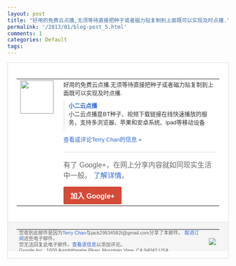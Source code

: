 ```yaml
---
layout: post
title: "好用的免费云点播,无须等待直接把种子或者磁力贴复制到上面既可以实现及时点播."
permalink: '/2013/01/blog-post_5.html'
comments: 1
categories: Default
tags: 
---
```

<!-- X-Notifications: 1:54e9c1b230000000 -->

<div style="border:solid 1px #dfdfdf;color:#686868;font:13px Arial"><div style="background-color:#fff;padding:20px;"><table cellpadding="0" cellspacing="0"><tr><td style="padding-right:15px;vertical-align:top"><a href="https://plus.google.com/_/notifications/emlink?emr=14900066512970582018&amp;emid=CKjhsbyW07QCFQ8TTAodUH0AAA&amp;path=%2F108643996575278738906&amp;dt=1357456215931&amp;uob=8"><img height="75" src="https://lh3.googleusercontent.com/-KKRGTyJ5Bl0/AAAAAAAAAAI/AAAAAAAAtnY/R4QEWIp3Ur0/s75-c-k-a/photo.jpg" style="border:solid 1px #cccccc;" width="75"/></a></td><td style="width:578px;color:#333;font:13px Arial;vertical-align:top"><div style="padding-bottom:10px">好用的免费云点播,无须等待直接把种子或者<wbr/>磁力贴复制到上面既可以实现及时点播.</div><div style="margin-bottom:10px;padding-left:10px; border-left:2px solid #EAEAEA"><span style="margin-right:5px"><a href="http://www.x2yun.com/" style="color:#3366CC;text-decoration:none"><span style="font-weight:bold">小二云点播</span></a><div style="padding-bottom:10px">小二云点播是BT种子、视频下载链接在线快<wbr/>速播放的服务，支持多浏览器、苹果和安卓系<wbr/>统、ipad等移动设备</div></span></div><a href="https://plus.google.com/_/notifications/emlink?emr=14900066512970582018&amp;emid=CKjhsbyW07QCFQ8TTAodUH0AAA&amp;path=%2F108643996575278738906%2Fposts%2FQeLnHyS4HGL%3Fgpinv%3DAMIXal83767OJvqsoIm8HvvUcIC8tgF2ISUH6JyqGnrBtUKpKfuElh4cpweWFlIu8WCaZNz26whqCtCLpG4qaP33pSGGjFeuZQPItdeHHVLyefdo6JziSd4&amp;dt=1357456215931&amp;uob=8" style="color:#3366CC;text-decoration:none">查看或评论Terry Chan的信息 »</a><div style="margin-top:20px;border-top:solid 1px #dfdfdf"><div style="padding:15px 0;color:#686868;font:16px Arial">有了 Google+，在网上分享内容就如同现实生活中一般。 <a href="http://www.google.com/+/learnmore/" style="color:#3366CC;text-decoration:none">了解详情</a>。</div><a href="https://plus.google.com/_/notifications/emlink?emr=14900066512970582018&amp;emid=CKjhsbyW07QCFQ8TTAodUH0AAA&amp;path=%2F%3Fgpinv%3DAMIXal83767OJvqsoIm8HvvUcIC8tgF2ISUH6JyqGnrBtUKpKfuElh4cpweWFlIu8WCaZNz26whqCtCLpG4qaP33pSGGjFeuZQPItdeHHVLyefdo6JziSd4&amp;dt=1357456215931&amp;uob=8" style="display:inline-block;padding:7px 15px;background-color:#d44b38; color:#fff;font-size:16px; font-weight:bold;border-radius:2px;-webkit-border-radius:2px; -moz-border-radius:2px;border:solid 1px #c43b28; white-space:nowrap;text-decoration:none">加入 Google+</a></div></td></tr></table></div><div style="border-top:solid 1px #dfdfdf;padding:0 20px; background-color:#f5f5f5"><table cellpadding="0" cellspacing="0" style="height:50px"><tbody><tr><td style="vertical-align:middle;width:100%; color:#636363;font:11px Arial; line-height:120%">您收到此邮件是因为<a href="https://plus.google.com/_/notifications/emlink?emr=14900066512970582018&amp;emid=CKjhsbyW07QCFQ8TTAodUH0AAA&amp;path=%2F108643996575278738906%3Fgpinv%3DAMIXal83767OJvqsoIm8HvvUcIC8tgF2ISUH6JyqGnrBtUKpKfuElh4cpweWFlIu8WCaZNz26whqCtCLpG4qaP33pSGGjFeuZQPItdeHHVLyefdo6JziSd4&amp;dt=1357456215931&amp;uob=8" style="color:#3366CC;text-decoration:none">Terry Chan</a>与jack29834582t@gmail.com分享了本邮件。 <a href="https://plus.google.com/_/notifications/emlink?emr=14900066512970582018&amp;emid=CKjhsbyW07QCFQ8TTAodUH0AAA&amp;path=%2F_%2Fnonplus%2Femailsettings%3Fgpinv%3DAMIXal83767OJvqsoIm8HvvUcIC8tgF2ISUH6JyqGnrBtUKpKfuElh4cpweWFlIu8WCaZNz26whqCtCLpG4qaP33pSGGjFeuZQPItdeHHVLyefdo6JziSd4%26est%3DADH5u8V5xhse321aLEiHGe6QpugtHaw9Pvl6iij6mz3NJaDOg1-4ABX2L7j4G-_hJQBDn6-rTwTlgGQE6f_rTDGfjGRSkO349Axwks7mbby17hYZyqtBJTU3cvYaY9Jv4xOmXFX62uCRTABe-nDfe_b3Ef-St_uXig&amp;dt=1357456215931&amp;uob=8" style="color:#3366CC;text-decoration:none">取消订阅</a>这些电子邮件。<br/>您无法回复此电子邮件。<a href="https://plus.google.com/_/notifications/emlink?emr=14900066512970582018&amp;emid=CKjhsbyW07QCFQ8TTAodUH0AAA&amp;path=%2F108643996575278738906%2Fposts%2FQeLnHyS4HGL%3Fgpinv%3DAMIXal83767OJvqsoIm8HvvUcIC8tgF2ISUH6JyqGnrBtUKpKfuElh4cpweWFlIu8WCaZNz26whqCtCLpG4qaP33pSGGjFeuZQPItdeHHVLyefdo6JziSd4&amp;dt=1357456215931&amp;uob=8" style="color:#3366CC;text-decoration:none">查看该信息</a>以添加评论。<br/>Google Inc., 1600 Amphitheatre Pkwy, Mountain View, CA 94043 USA<br/></td><td><img src="https://ssl.gstatic.com/s2/oz/images/notifications/logo/google-plus-6617a72bb36cc548861652780c9e6ff1.png"/></td></tr></tbody></table></div></div>